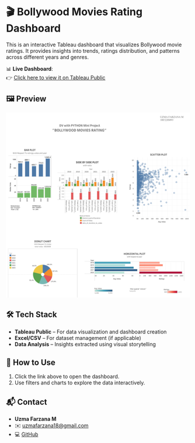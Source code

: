 # 🎬 Bollywood Movies Rating Dashboard

This is an interactive Tableau dashboard that visualizes Bollywood movie ratings. It provides insights into trends, ratings distribution, and patterns across different years and genres.

📊 **Live Dashboard**:  
👉 [Click here to view it on Tableau Public](https://public.tableau.com/app/profile/uzma.farzana.m/viz/uzmafarzanam1rf22is093/BollywoodMoviesrating)

## 🖼 Preview

![Bollywood Movies Rating Dashboard](tableau-dashboard.png.png)

## 🛠 Tech Stack

- **Tableau Public** – For data visualization and dashboard creation
- **Excel/CSV** – For dataset management (if applicable)
- **Data Analysis** – Insights extracted using visual storytelling

## 📂 How to Use

1. Click the link above to open the dashboard.
2. Use filters and charts to explore the data interactively.

## 📬 Contact

- **Uzma Farzana M**
- ✉️ [uzmafarzana18@gmail.com](mailto:uzmafarzana18@gmail.com)
- 💻 [GitHub](https://github.com/03uzma)

